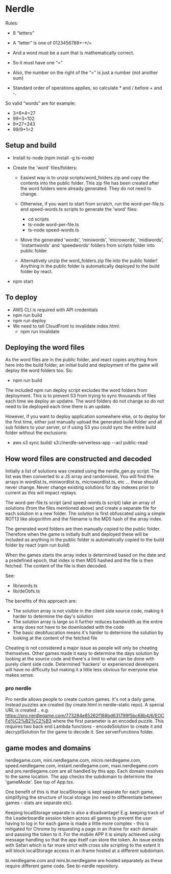 # Nerdle

Rules:

- 8 “letters” 
- A “letter” is one of 0123456789+-*/=
- And a word must be a sum that is mathematically correct.
- So it must have one “=”
- Also, the number on the right of the “=” is just a number (not another sum)
 
- Standard order of operations applies, so calculate * and / before + and -.
 
So valid “words” are for example:

- 3+6*4=27
- 99+3=102
- 9*27=243
- 99/9+1=2

## Setup and build

- Install ts-node (npm install -g ts-node)

- Create the 'word' files/folders:

  - Easiest way is to unzip scripts/word_folders.zip and copy the contents into the public folder. This zip file has been created after the word folders were already generated. They do not need to change. 

  - Otherwise, if you want to start from scratch, run the word-per-file.ts and speed-words.ts scripts to generate the 'word' files:
    - cd scripts
    - ts-node word-per-file.ts
    - ts-node speed-words.ts

  - Move the generated 'words', 'miniwords', 'microwords', 'midiwords', 'instantwords' and 'speedwords' folders from scripts folder into public folder

  - Alternatively unzip the word_folders.zip file into the public folder!  Anything in the public folder is automatically deployed to the build folder by react.

- npm start

## To deploy

- AWS CLI is required with API credentials
- npm run build
- npm run deploy
- We need to tell CloudFront to invalidate index.html:
    - npm run invalidate

## Deploying the word files

As the word files are in the public folder, and react copies anything from here into the build folder, an initial build and deployment of the game will deploy the word folders too.  So:

- npm run build

The included npm run deploy script excludes the word folders from deployment. This is to prevent S3 from trying to sync thousands of files each time we deploy an updatre. The word folders do not change so do not need to be deployed each time there is an update. 

However, if you want to deploy application somewhere else, or to deploy for the first time, either just manually upload the generated build folder and all sub folders to your server, or if using S3 you could sync the entire build folder without the exclusions:

- aws s3 sync build/ s3://nerdle-serverless-app --acl public-read 

## How word files are constructed and decoded

Initially a list of solutions was created using the nerdle_gen.py script. The list was then converted to a JS array and randomised. You will find the arrays in wordlist.ts, miniwordlist.ts, microwordlist.ts, etc ... these should never change. Never change existing solutions for day indexes prior to current as this will impact replays.

The word-per-file.ts script (and speed-words.ts script) take an array of solutions (from the files mentioned above) and create a separate file for each solution in a new folder. The solution is first obfuscated using a simple ROT13 like alogorithm and the filename is the MD5 hash of the array index.

The generated word folders are then manually copied to the public folder. Therefore when the game is initially built and deployed these will be included as anything in the public folder is automatically copied to the build folder by react (npm run build)

When the games starts the array index is determined based on the date and a predefined epoch, that index is then MD5 hashed and the file is then fetched. The content of the file is then decoded.

See: 
- lib/words.ts 
- lib/deObfs.ts

The benefits of this approach are:
- The solution array is not visible in the client side source code, making it harder to determine the day's solution
- The solution array is large so it further reduces bandwidth as the entire array does not have to be downloaded with the code
- The basic deobfuscation means it's harder to determine the solution by looking at the content of the fetched file

Cheating is not considered a major issue as people will only be cheating themselves. Other games made it easy to determine the days solution by looking at the source code and there's a limit to what can be done with purely client side code. Determined 'hackers' or experienced developers will have no difficulty but making it a little less obvious for everyone else makes sense.

### pro nerdle

Pro nerdle allows people to create custom games. It's not a daily game. Instead puzzles are created (by create.html in nerdle-static repo). A special URL is created .. e.g. https://pro.nerdlegame.com/773284e85262f188bd631799f5bc68b4/6/EOCFd%C2%B2%C2%B3 where the first parameter is an encoded puzzle. This requires two back end Lambda functions - encodeSolution to create it and decryptSolution for the game to decode it. See serverFunctions folder.

## game modes and domains

nerdlegame.com, mini.nerdlegame.com, micro.nerdlegame.com, speed.nerdlegame.com, instant.nerdlegame.com, maxi.nerdlegame.com and pro.nerdlegame.com are all handled by this app. Each domain resolves to the same location. The app checks the subdomain to determine the 'gameMode'. See top of App.tsx.

One benefit of this is that localStorage is kept separate for each game, simplifying the structure of local storage (no need to differentiate between games - stats are separate etc). 

Keeping localStorage separate is also a disadvantage! E.g. keeping track of the Leaderboardle session token across all games to prevent the user having to log in for each game is made a little more complex - this is mitigated for Chrome by requesting a page in an iframe for each domain and passing the token to it. For the mobile APP it is simply achieved using message handling so that the app itself can store the token. An issue exists with Safari which is far more strict with cross site scripting to the extent it will block localStorage access in an iframe hosted at a different subdomain.

bi.nerdlegame.com and mini.bi.nerdlegame are hosted separately as these require different game code. See bi-nerdle repository.